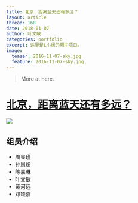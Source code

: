 ```yaml
---
title: 北京，距离蓝天还有多远？
layout: article
thread: 168
date: 2018-01-07
author: 叶文敏
categories: portfolio
excerpt: 这里是L小组的期中项目。
image:
  teaser: 2016-11-07-sky.jpg
  feature: 2016-11-07-sky.jpg
---
```



> More at here.

# [北京，距离蓝天还有多远？](https://Ye-Wen-Min.github.io/portfolio/teamwork/index.html)
![](/assets/in-post/sky.jpg)

## 组员介绍
- 周昱瑾
- 孙思盼
- 陈嘉琳
- 叶文敏
- 黄河远
- 邓颖嘉


